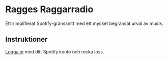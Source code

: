 # Ragges Raggarradio

Ett simplifierat Spotify-gränssnitt med ett mycket begränsat urval av musik.

## Instruktioner

[Logga in](https://raggeradio.azurewebsites.net/) med ditt Spotify.konto och rocka loss.
